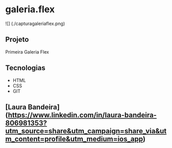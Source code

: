 # galeria.flex
![] (./capturagaleriaflex.png)

## Projeto 
Primeira Galeria Flex

## Tecnologias 
* HTML
* CSS
* GIT

## [Laura Bandeira] (https://www.linkedin.com/in/laura-bandeira-806981353?utm_source=share&utm_campaign=share_via&utm_content=profile&utm_medium=ios_app)
